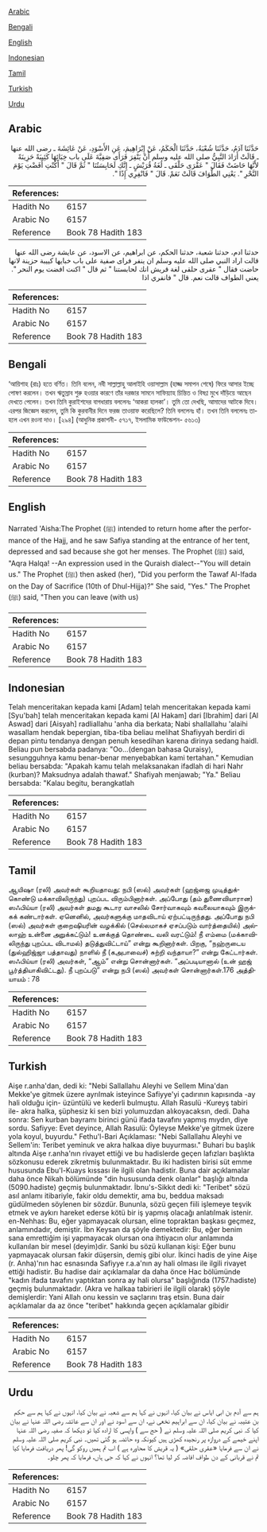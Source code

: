 [Arabic](#arabic)

[Bengali](#bengali)

[English](#english)

[Indonesian](#indonesian)

[Tamil](#tamil)

[Turkish](#turkish)

[Urdu](#urdu)

## Arabic


<div dir="rtl" lang="ar" style={{fontSize:'larger',backgroundColor:'#f8f9fa',padding:20}}>
حَدَّثَنَا آدَمُ، حَدَّثَنَا شُعْبَةُ، حَدَّثَنَا الْحَكَمُ، عَنْ إِبْرَاهِيمَ، عَنِ الأَسْوَدِ، عَنْ عَائِشَةَ ـ رضى الله عنها ـ قَالَتْ أَرَادَ النَّبِيُّ صلى الله عليه وسلم أَنْ يَنْفِرَ فَرَأَى صَفِيَّةَ عَلَى باب خِبَائِهَا كَئِيبَةً حَزِينَةً لأَنَّهَا حَاضَتْ فَقَالَ ‏"‏ عَقْرَى حَلْقَى ـ لُغَةُ قُرَيْشٍ ـ إِنَّكِ لَحَابِسَتُنَا ‏"‏ ثُمَّ قَالَ ‏"‏ أَكُنْتِ أَفَضْتِ يَوْمَ النَّحْرِ ‏"‏‏.‏ يَعْنِي الطَّوَافَ قَالَتْ نَعَمْ‏.‏ قَالَ ‏"‏ فَانْفِرِي إِذًا ‏"‏‏.‏
</div>
<div style={{backgroundColor:'#f8f9fa',padding:20, marginBottom: 10}}><table> <thead> <tr> <th>References:</th> <th></th> </tr> </thead> <tbody><tr><td>Hadith No</td><td>6157</td></tr><tr><td>Arabic No</td><td>6157</td></tr><tr><td>Reference</td><td>Book 78 Hadith 183</td></tr></tbody></table></div>


<div dir="rtl" lang="ar" style={{fontSize:'larger',backgroundColor:'#f8f9fa',padding:20}}>
حدثنا ادم، حدثنا شعبة، حدثنا الحكم، عن ابراهيم، عن الاسود، عن عايشة رضى الله عنها قالت اراد النبي صلى الله عليه وسلم ان ينفر فراى صفية على باب خبايها كييبة حزينة لانها حاضت فقال " عقرى حلقى لغة قريش انك لحابستنا " ثم قال " اكنت افضت يوم النحر ". يعني الطواف قالت نعم. قال " فانفري اذا
</div>
<div style={{backgroundColor:'#f8f9fa',padding:20, marginBottom: 10}}><table> <thead> <tr> <th>References:</th> <th></th> </tr> </thead> <tbody><tr><td>Hadith No</td><td>6157</td></tr><tr><td>Arabic No</td><td>6157</td></tr><tr><td>Reference</td><td>Book 78 Hadith 183</td></tr></tbody></table></div>

## Bengali


<div dir="ltr" lang="bn" style={{fontSize:'larger',backgroundColor:'#f8f9fa',padding:20}}>
‘আয়িশাহ (রাঃ) হতে বর্ণিত। তিনি বলেন, নবী সাল্লাল্লাহু আলাইহি ওয়াসাল্লাম (হাজ্জ সমাপন শেষে) ফিরে আসার ইচ্ছে পোষণ করলেন। তখন ঋতুস্রাব শুরু হওয়ার কারণে তাঁর দরজার সামনে সাফিয়্যাহ চিন্তিত ও বিষণ্ণ মুখে দাঁড়িয়ে আছেন দেখতে পেলেন। তখন তিনি কুরাইশদের বাগধারায় বললেনঃ ‘আকরা হালকা’। তুমি তো দেখছি, আমাদের আটকে দিবে। এরপর জিজ্ঞেস করলেন, তুমি কি কুরবানীর দিনে ফরজ তাওয়াফ করেছিলে? তিনি বললেনঃ হাঁ। তখন তিনি বললেনঃ তাহলে এখন রওনা দাও। [২৯৪] (আধুনিক প্রকাশনী- ৫৭১৭, ইসলামিক ফাউন্ডেশন- ৫৬১৩)
</div>
<div style={{backgroundColor:'#f8f9fa',padding:20, marginBottom: 10}}><table> <thead> <tr> <th>References:</th> <th></th> </tr> </thead> <tbody><tr><td>Hadith No</td><td>6157</td></tr><tr><td>Arabic No</td><td>6157</td></tr><tr><td>Reference</td><td>Book 78 Hadith 183</td></tr></tbody></table></div>

## English


<div dir="ltr" lang="en" style={{fontSize:'larger',backgroundColor:'#f8f9fa',padding:20}}>
Narrated 'Aisha:The Prophet (ﷺ) intended to return home after the performance of the Hajj, and he saw Safiya standing at the entrance of her tent, depressed and sad because she got her menses. The Prophet (ﷺ) said, "Aqra Halqa! --An expression used in the Quraish dialect--"You will detain us." The Prophet (ﷺ) then asked (her), "Did you perform the Tawaf Al-Ifada on the Day of Sacrifice (10th of Dhul-Hijja)?" She said, "Yes." The Prophet (ﷺ) said, "Then you can leave (with us)
</div>
<div style={{backgroundColor:'#f8f9fa',padding:20, marginBottom: 10}}><table> <thead> <tr> <th>References:</th> <th></th> </tr> </thead> <tbody><tr><td>Hadith No</td><td>6157</td></tr><tr><td>Arabic No</td><td>6157</td></tr><tr><td>Reference</td><td>Book 78 Hadith 183</td></tr></tbody></table></div>

## Indonesian


<div dir="ltr" lang="id" style={{fontSize:'larger',backgroundColor:'#f8f9fa',padding:20}}>
Telah menceritakan kepada kami [Adam] telah menceritakan kepada kami [Syu'bah] telah menceritakan kepada kami [Al Hakam] dari [Ibrahim] dari [Al Aswad] dari [Aisyah] radliallahu 'anha dia berkata; Nabi shallallahu 'alaihi wasallam hendak bepergian, tiba-tiba beliau melihat Shafiyyah berdiri di depan pintu tendanya dengan penuh kesedihan karena dirinya sedang haidl. Beliau pun bersabda padanya: "Oo…(dengan bahasa Quraisy), sesungguhnya kamu benar-benar menyebabkan kami tertahan." Kemudian beliau bersabda: "Apakah kamu telah melaksanakan ifadlah di hari Nahr (kurban)? Maksudnya adalah thawaf." Shafiyah menjawab; "Ya." Beliau bersabda: "Kalau begitu, berangkatlah
</div>
<div style={{backgroundColor:'#f8f9fa',padding:20, marginBottom: 10}}><table> <thead> <tr> <th>References:</th> <th></th> </tr> </thead> <tbody><tr><td>Hadith No</td><td>6157</td></tr><tr><td>Arabic No</td><td>6157</td></tr><tr><td>Reference</td><td>Book 78 Hadith 183</td></tr></tbody></table></div>

## Tamil


<div dir="ltr" lang="ta" style={{fontSize:'larger',backgroundColor:'#f8f9fa',padding:20}}>
ஆயிஷா (ரலி) அவர்கள் கூறியதாவது: நபி (ஸல்) அவர்கள் (ஹஜ்ஜை முடித்துக்கொண்டு மக்காவிலிருந்து) புறப்பட விரும்பினார்கள். அப்போது (தம் துணைவியாரான) ஸஃபிய்யா (ரலி) அவர்கள் தமது கூடார வாசலில் சோர்வாகவும் கவலையாகவும் இருக்கக் கண்டார்கள். ஏனெனில், அவர்களுக்கு மாதவிடாய் ஏற்பட்டிருந்தது. அப்போது நபி (ஸல்) அவர்கள் குறைஷியரின் வழக்கில் (செல்லமாகச் ஏசப்படும் வார்த்தையில்) அல்லாஹ் உன்னை அறுக்கட்டும்! உனக்குத் தொண்டை வலி வரட்டும்! நீ எம்மை (மக்காவிலிருந்து புறப்பட விடாமல்) தடுத்துவிட்டாய்” என்று கூறினார்கள். பிறகு, “நஹ்ருடைய (துல்ஹிஜ்ஜா பத்தாவது) நாளில் நீ (கஅபாவைச்) சுற்றி வந்தாயா?” என்று கேட்டார்கள். ஸஃபிய்யா (ரலி) அவர்கள், “ஆம்” என்று சொன்னார்கள். “அப்படியானால் (உன் ஹஜ் பூர்த்தியாகிவிட்டது). நீ புறப்படு” என்று நபி (ஸல்) அவர்கள் சொன்னார்கள்.176 அத்தியாயம் : 78
</div>
<div style={{backgroundColor:'#f8f9fa',padding:20, marginBottom: 10}}><table> <thead> <tr> <th>References:</th> <th></th> </tr> </thead> <tbody><tr><td>Hadith No</td><td>6157</td></tr><tr><td>Arabic No</td><td>6157</td></tr><tr><td>Reference</td><td>Book 78 Hadith 183</td></tr></tbody></table></div>

## Turkish


<div dir="ltr" lang="tr" style={{fontSize:'larger',backgroundColor:'#f8f9fa',padding:20}}>
Aişe r.anha'dan, dedi ki: "Nebi Sallallahu Aleyhi ve Sellem Mina'dan Mekke'ye gitmek üzere ayrılmak isteyince Safiyye'yi çadırının kapısında -ay hali olduğu için- üzüntülü ve kederli bulmuştu. Allah Rasulü -Kureyş tabiri ile- akra halka, şüphesiz ki sen bizi yolumuzdan alıkoyacaksın, dedi. Daha sonra: Sen kurban bayramı birinci günü ifada tavafını yapmış mıydın, diye sordu. Safiyye: Evet deyince, Allah Rasulü: Öyleyse Mekke'ye gitmek üzere yola koyul, buyurdu." Fethu'l-Bari Açıklaması: "Nebi Sallallahu Aleyhi ve Sellem'in: Teribet yeminuk ve akra halkaa diye buyurması." Buhari bu başlık altında Aişe r.anha'nın rivayet ettiği ve bu hadislerde geçen lafızları başlıkta sözkonusu ederek zikretmiş bulunmaktadır. Bu iki hadisten birisi süt emme hususunda Ebu'l-Kuays kıssası ile ilgili olan hadistir. Buna dair açıklamalar daha önce Nikah bölümünde "din hususunda denk olanlar" başlığı altında (5090.hadiste) geçmiş bulunmaktadır. İbnu's-Sikkıt dedi ki: "Teribet" sözü asıl anlamı itibariyle, fakir oldu demektir, ama bu, beddua maksadı güdülmeden söylenen bir sözdür. Bununla, sözü geçen fiili işlemeye teşvik etmek ve aykırı hareket ederse kötü bir iş yapmış olacağı anlatılmak istenir. en-Nehhas: Bu, eğer yapmayacak olursan, eline topraktan başkası geçmez, anlamındadır, demiştir. İbn Keysan da şöyle demektedir: Bu, eğer benim sana emrettiğim işi yapmayacak olursan ona ihtiyacın olur anlamında kullanılan bir mesel (deyim)dir. Sanki bu sözü kullanan kişi: Eğer bunu yapmayacak olursan fakir düşersin, demiş gibi olur. İkinci hadis de yine Aişe (r. Anha)'nın hac esnasında Safiyye r.a.a'nın ay hali olması ile ilgili rivayet ettiği hadistir. Bu hadise dair açıklamalar da daha önce Hac bölümünde "kadın ifada tavafını yaptıktan sonra ay hali olursa" başlığında (1757.hadiste) geçmiş bulunmaktadır. (Akra ve halkaa tabirieri ile ilgili olarak) şöyle demişlerdir: Yani Allah onu kessin ve saçlarını traş etsin. Buna dair açıklamalar da az önce "teribet" hakkında geçen açıklamalar gibidir
</div>
<div style={{backgroundColor:'#f8f9fa',padding:20, marginBottom: 10}}><table> <thead> <tr> <th>References:</th> <th></th> </tr> </thead> <tbody><tr><td>Hadith No</td><td>6157</td></tr><tr><td>Arabic No</td><td>6157</td></tr><tr><td>Reference</td><td>Book 78 Hadith 183</td></tr></tbody></table></div>

## Urdu


<div dir="rtl" lang="ur" style={{fontSize:'larger',backgroundColor:'#f8f9fa',padding:20}}>
ہم سے آدم بن ابی ایاس نے بیان کیا، انہوں نے کہا ہم سے شعبہ نے بیان کیا، انہوں نے کہا ہم سے حکم بن عتیبہ نے بیان کیا، ان سے ابراہیم نخعی نے، ان سے اسود نے اور ان سے عائشہ رضی اللہ عنہا نے بیان کیا کہ نبی کریم صلی اللہ علیہ وسلم نے ( حج سے ) واپسی کا ارادہ کیا تو دیکھا کہ صفیہ رضی اللہ عنہا اپنے خیمے کے دروازہ پر رنجیدہ کھڑی ہیں کیونکہ وہ حائضہ ہو گئی تھیں۔ نبی کریم صلی اللہ علیہ وسلم نے ان سے فرمایا «عقرى حلقى» ( یہ قریش کا محاورہ ہے ) اب تم ہمیں روکو گی! پھر دریافت فرمایا کیا تم نے قربانی کے دن طواف افاضہ کر لیا تھا؟ انہوں نے کہا کہ جی ہاں، فرمایا کہ پھر چلو۔
</div>
<div style={{backgroundColor:'#f8f9fa',padding:20, marginBottom: 10}}><table> <thead> <tr> <th>References:</th> <th></th> </tr> </thead> <tbody><tr><td>Hadith No</td><td>6157</td></tr><tr><td>Arabic No</td><td>6157</td></tr><tr><td>Reference</td><td>Book 78 Hadith 183</td></tr></tbody></table></div>